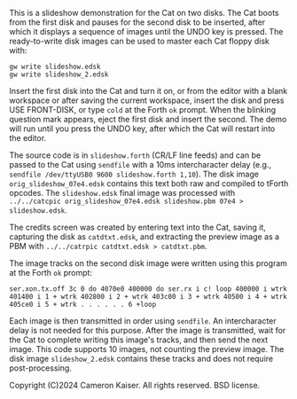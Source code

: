 This is a slideshow demonstration for the Cat on two disks. The Cat boots from the first disk and pauses for the second disk to be inserted, after which it displays a sequence of images until the UNDO key is pressed. The ready-to-write disk images can be used to master each Cat floppy disk with:

```
gw write slideshow.edsk
gw write slideshow_2.edsk
```

Insert the first disk into the Cat and turn it on, or from the editor with a blank workspace or after saving the current workspace, insert the disk and press USE FRONT-DISK, or type `cold` at the Forth `ok` prompt. When the blinking question mark appears, eject the first disk and insert the second. The demo will run until you press the UNDO key, after which the Cat will restart into the editor.

The source code is in `slideshow.forth` (CR/LF line feeds) and can be passed to the Cat using `sendfile` with a 10ms intercharacter delay (e.g., `sendfile /dev/ttyUSB0 9600 slideshow.forth 1,10`). The disk image `orig_slideshow_07e4.edsk` contains this text both raw and compiled to tForth opcodes. The `slideshow.edsk` final image was processed with `../../catcpic orig_slideshow_07e4.edsk slideshow.pbm 07e4 > slideshow.edsk`.

The credits screen was created by entering text into the Cat, saving it, capturing the disk as `catdtxt.edsk`, and extracting the preview image as a PBM with `../../catrpic catdtxt.edsk > catdtxt.pbm`.

The image tracks on the second disk image were written using this program at the Forth `ok` prompt:

```
ser.xon.tx.off 3c 0 do 4070e0 400000 do ser.rx i c! loop 400000 i wtrk 401400 i 1 + wtrk 402800 i 2 + wtrk 403c00 i 3 + wtrk 40500 i 4 + wtrk 405ce0 i 5 + wtrk . . . . . . 6 +loop
```

Each image is then transmitted in order using `sendfile`. An intercharacter delay is not needed for this purpose. After the image is transmitted, wait for the Cat to complete writing this image's tracks, and then send the next image. This code supports 10 images, not counting the preview image. The disk image `slideshow_2.edsk` contains these tracks and does not require post-processing.

Copyright (C)2024 Cameron Kaiser. All rights reserved. BSD license.
